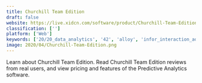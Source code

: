 ```yaml
---
title: Churchill Team Edition
draft: false 
website: https://live.xidcn.com/software/product/Churchill-Team-Edition/
classification: ['']
platform: ['Web']
keywords: ['20/20_data_analytics', '42', 'alloy', 'infor_interaction_advisor', 'numerator_insights_(formerly_infoscout_insights)', 'path_finder', 'personali', 'pricetrack', 'sps_commerce_analytics', 'sales_temperature', 'setsight', 're•currency']
image: 2020/04/Churchill-Team-Edition.png
---
```

Learn about Churchill Team Edition. Read Churchill Team Edition reviews from real users, and view pricing and features of the Predictive Analytics software.